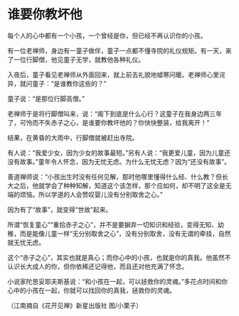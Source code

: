 # 谁要你教坏他

每个人的心中都有一个小孩，一个曾经是你，但已经不再认识你的小孩。 

有一位老禅师，身边有一童子做伴，童子一点都不懂寺院的礼仪规矩。有一天，来了一位行脚僧，他见童子无学，就教他各种礼仪。 

入夜后，童子看见老禅师从外面回来，就上前去礼貌地嘘寒问暖。老禅师心里诧异，就问童子：“是谁教你这些的？” 

童子说：“是那位行脚高僧。” 

老禅师于是将行脚僧叫来，说：“阁下到底是什么心行？这童子在我身边两三年了，可怜而不失赤子之心，是谁要你教坏他的？你快快整装，给我离开！” 

结果，在黄昏的大雨中，行脚僧就被赶出寺院。 

有人说：“我爱少女，因为少女的故事最短。”另有人说：“我更爱儿童，因为儿童还没有故事。”童年令人怀念，因为无忧无虑。为什么无忧无虑？因为“还没有故事”。 

善道禅师说：“小孩出生时没有任何见解，那时他哪里懂得什么经、什么教？但长大之后，他就学会了种种知解，知道这个该怎样，那个应如何，却不明了这全是无端的烦恼。所以学道的人会赞叹婴儿没有分别取舍之心。” 

因为有了“故事”，就变得“世故”起来。 

所谓“恢复童心”“重拾赤子之心”，并不是要摒弃一切知识和经验，变得无知、幼稚，而是能像儿童一样“无分别取舍之心”，没有分别取舍，没有无谓的牵挂，自然就无忧无虑。 

这个“赤子之心”，其实也就是真心；而你心中的小孩，也就是你的真我。他虽然不认识长大成人的你，但你依稀还记得他，而且还对他充满了怀念。 

小说家陀思妥耶夫斯基说：“和小孩在一起，可以拯救你的灵魂。”多花点时间和你心中的小孩在一起，你就可以找回你的真我，拯救你的灵魂。 

（江南摘自《花开见禅》新星出版社 图/小栗子）